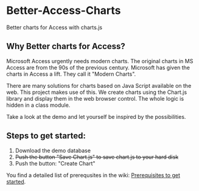 # Better-Access-Charts
Better charts for Access with charts.js

## Why Better charts for Access?

Microsoft Access urgently needs modern charts. The original charts in MS Access are from the 90s of the previous century. Microsoft has given the charts in Access a lift. They call it "Modern Charts".

There are many solutions for charts based on Java Script available on the web. This project makes use of this.
We create charts using the Chart.js library and display them in the web browser control. The whole logic is hidden in a class module.

Take a look at the demo and let yourself be inspired by the possibilities.

## Steps to get started:
1. Download the demo database
2. ~~Push the button "Save Chart.js" to save chart.js to your hard disk~~
3. Push the button: "Create Chart"

You find a detailed list of prerequsites in the wiki: [Prerequisites to get started](https://github.com/team-moeller/better-access-charts/wiki/Prerequisites-to-get-started).

